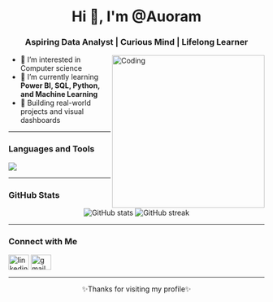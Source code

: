 <!-- README.md -->

<h1 align="center">Hi 👋, I'm @Auoram</h1>
<h3 align="center">Aspiring Data Analyst | Curious Mind | Lifelong Learner</h3>

<img align="right" alt="Coding" width="300" src="https://media.giphy.com/media/L1R1tvI9svkIWwpVYr/giphy.gif" />

- 👀 I’m interested in Computer science
- 🌱 I’m currently learning **Power BI, SQL, Python, and Machine Learning**
- 💼 Building real-world projects and visual dashboards

---

### Languages and Tools

<p align="left">
  <img src="https://skillicons.dev/icons?i=python,excel,powerbi,sql,html,css,vscode,github" />
</p>

---

### GitHub Stats

<p align="center">
  <img src="https://github-readme-stats.vercel.app/api?username=Auoram&show_icons=true&theme=radical" alt="GitHub stats" />
  <img src="https://github-readme-streak-stats.herokuapp.com/?user=Auoram&theme=radical" alt="GitHub streak" />
</p>

---

### Connect with Me

<p align="left">
  <a href="https://www.linkedin.com/in/maroua-boumchich-0010a7360/" target="blank"><img align="center" src="https://cdn.jsdelivr.net/npm/simple-icons@v3/icons/linkedin.svg" alt="linkedin" height="30" width="40" /></a>
  <a href="mailto:maroua.boumchich@etu.uae.ac.ma"><img align="center" src="https://cdn.jsdelivr.net/npm/simple-icons@v3/icons/gmail.svg" alt="gmail" height="30" width="40" /></a>
</p>

---

<p align="center">✨Thanks for visiting my profile✨</p>


<!---
Auoram/Auoram is a ✨ special ✨ repository because its `README.md` (this file) appears on your GitHub profile.
You can click the Preview link to take a look at your changes.
--->
